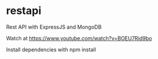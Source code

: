 restapi
=======

Rest API with ExpressJS and MongoDB

Watch at https://www.youtube.com/watch?v=BOEU7Rid9bo

Install dependencies with npm install